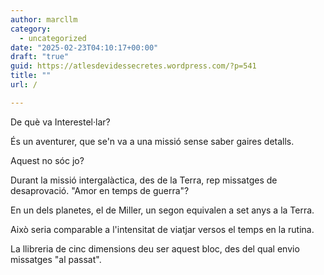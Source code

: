 ```yaml
---
author: marcllm
category:
  - uncategorized
date: "2025-02-23T04:10:17+00:00"
draft: "true"
guid: https://atlesdevidessecretes.wordpress.com/?p=541
title: ""
url: /

---
```

De què va Interestel·lar?

És un aventurer, que se'n va a una missió sense saber gaires detalls.

Aquest no sóc jo?

Durant la missió intergalàctica, des de la Terra, rep missatges de desaprovació. "Amor en temps de guerra"?

En un dels planetes, el de Miller, un segon equivalen a set anys a la Terra.

Això seria comparable a l'intensitat de viatjar versos el temps en la rutina.

La llibreria de cinc dimensions deu ser aquest bloc, des del qual envio missatges "al passat".
